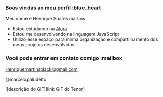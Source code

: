 ### Boas vindas ao meu perfil :blue_heart

Meu nome é Henrique Soares martins

- Estou estudando na [Alura](https://www.alura.com.br)
- Estou me desenvolvendo na linguagem JavaScript
- Utilizo esse espaço para minha organização e compartilhamento dos meus projetos desenvolvidos

### Você pode entrar em contato comigo :mailbox
Henriquemartinsblack@gmail.com 


@marcelopaludetto

![descrição do GIF](link GIF do Tenor)
